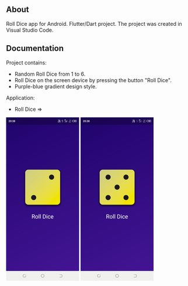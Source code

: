 ## About

Roll Dice app for Android. Flutter/Dart project. The project was created in Visual Studio Code. 

## Documentation

Project contains:
- Random Roll Dice from 1 to 6.
- Roll Dice on the screen device by pressing the button "Roll Dice".
- Purple-blue gradient design style.

Application:

- Roll Dice =>

![Alt text](assets/readme/roll_dice_1.png) ![Alt text](assets/readme/roll_dice_2.png)